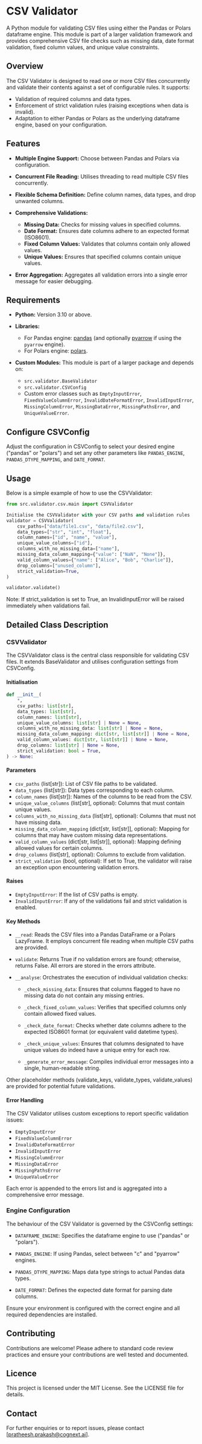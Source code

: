 # CSV Validator

A Python module for validating CSV files using either the Pandas or Polars dataframe engine. This module is part of a larger validation framework and provides comprehensive CSV file checks such as missing data, date format validation, fixed column values, and unique value constraints.

## Overview

The CSV Validator is designed to read one or more CSV files concurrently and validate their contents against a set of configurable rules. It supports:

- Validation of required columns and data types.
- Enforcement of strict validation rules (raising exceptions when data is invalid).
- Adaptation to either Pandas or Polars as the underlying dataframe engine, based on your configuration.

## Features

- **Multiple Engine Support:**
  Choose between Pandas and Polars via configuration.

- **Concurrent File Reading:**
  Utilises threading to read multiple CSV files concurrently.

- **Flexible Schema Definition:**
  Define column names, data types, and drop unwanted columns.

- **Comprehensive Validations:**
  - **Missing Data:** Checks for missing values in specified columns.
  - **Date Format:** Ensures date columns adhere to an expected format (ISO8601).
  - **Fixed Column Values:** Validates that columns contain only allowed values.
  - **Unique Values:** Ensures that specified columns contain unique values.

- **Error Aggregation:**
  Aggregates all validation errors into a single error message for easier debugging.

## Requirements

- **Python:** Version 3.10 or above.
- **Libraries:**
  - For Pandas engine: [pandas](https://pandas.pydata.org/) (and optionally [pyarrow](https://arrow.apache.org/) if using the `pyarrow` engine).
  - For Polars engine: [polars](https://www.pola.rs/).

- **Custom Modules:**
  This module is part of a larger package and depends on:
  - `src.validator.BaseValidator`
  - `src.validator.CSVConfig`
  - Custom error classes such as `EmptyInputError`, `FixedValueColumnError`, `InvalidDateFormatError`, `InvalidInputError`, `MissingColumnError`, `MissingDataError`, `MissingPathsError`, and `UniqueValueError`.

## Configure CSVConfig

Adjust the configuration in CSVConfig to select your desired engine ("pandas" or "polars") and set any other parameters like `PANDAS_ENGINE`, `PANDAS_DTYPE_MAPPING`, and `DATE_FORMAT`.

## Usage

Below is a simple example of how to use the CSVValidator:

```python
from src.validator.csv.main import CSVValidator

Initialise the CSVValidator with your CSV paths and validation rules
validator = CSVValidator(
    csv_paths=["data/file1.csv", "data/file2.csv"],
    data_types=["str", "int", "float"],
    column_names=["id", "name", "value"],
    unique_value_columns=["id"],
    columns_with_no_missing_data=["name"],
    missing_data_column_mapping={"value": ["NaN", "None"]},
    valid_column_values={"name": ["Alice", "Bob", "Charlie"]},
    drop_columns=["unused_column"],
    strict_validation=True,
)

validator.validate()
```

Note: If strict_validation is set to True, an InvalidInputError will be raised immediately when validations fail.

## Detailed Class Description

### CSVValidator

The CSVValidator class is the central class responsible for validating CSV files. It extends BaseValidator and utilises configuration settings from CSVConfig.

#### Initialisation

```python
def __init__(
    *,
    csv_paths: list[str],
    data_types: list[str],
    column_names: list[str],
    unique_value_columns: list[str] | None = None,
    columns_with_no_missing_data: list[str] | None = None,
    missing_data_column_mapping: dict[str, list[str]] | None = None,
    valid_column_values: dict[str, list[str]] | None = None,
    drop_columns: list[str] | None = None,
    strict_validation: bool = True,
) -> None:
```

#### Parameters

- `csv_paths` (list[str]): List of CSV file paths to be validated.
- `data_types` (list[str]): Data types corresponding to each column.
- `column_names` (list[str]): Names of the columns to be read from the CSV.
- `unique_value_columns` (list[str], optional): Columns that must contain unique values.
- `columns_with_no_missing_data` (list[str], optional): Columns that must not have missing data.
- `missing_data_column_mapping` (dict[str, list[str]], optional): Mapping for columns that may have custom missing data representations.
- `valid_column_values` (dict[str, list[str]], optional): Mapping defining allowed values for certain columns.
- `drop_columns` (list[str], optional): Columns to exclude from validation.
- `strict_validation` (bool, optional): If set to True, the validator will raise an exception upon encountering validation errors.

#### Raises

- `EmptyInputError`: If the list of CSV paths is empty.
- `InvalidInputError`: If any of the validations fail and strict validation is enabled.

#### Key Methods

- `__read`: Reads the CSV files into a Pandas DataFrame or a Polars LazyFrame. It employs concurrent file reading when multiple CSV paths are provided.

- `validate`: Returns True if no validation errors are found; otherwise, returns False. All errors are stored in the errors attribute.

- `__analyse`: Orchestrates the execution of individual validation checks:

  - `_check_missing_data`: Ensures that columns flagged to have no missing data do not contain any missing entries.

  - `_check_fixed_column_values`: Verifies that specified columns only contain allowed fixed values.

  - `_check_date_format`: Checks whether date columns adhere to the expected ISO8601 format (or equivalent valid datetime types).

  - `_check_unique_values`: Ensures that columns designated to have unique values do indeed have a unique entry for each row.

  - `_generate_error_message`: Compiles individual error messages into a single, human-readable string.

Other placeholder methods (validate_keys, validate_types, validate_values) are provided for potential future validations.

#### Error Handling

The CSV Validator utilises custom exceptions to report specific validation issues:

- `EmptyInputError`
- `FixedValueColumnError`
- `InvalidDateFormatError`
- `InvalidInputError`
- `MissingColumnError`
- `MissingDataError`
- `MissingPathsError`
- `UniqueValueError`

Each error is appended to the errors list and is aggregated into a comprehensive error message.

### Engine Configuration

The behaviour of the CSV Validator is governed by the CSVConfig settings:

- `DATAFRAME_ENGINE`: Specifies the dataframe engine to use ("pandas" or "polars").

- `PANDAS_ENGINE`: If using Pandas, select between "c" and "pyarrow" engines.

- `PANDAS_DTYPE_MAPPING`: Maps data type strings to actual Pandas data types.

- `DATE_FORMAT`: Defines the expected date format for parsing date columns.

Ensure your environment is configured with the correct engine and all required dependencies are installed.

## Contributing

Contributions are welcome! Please adhere to standard code review practices and ensure your contributions are well tested and documented.

## Licence

This project is licensed under the MIT License. See the LICENSE file for details.

## Contact

For further enquiries or to report issues, please contact [pratheesh.prakash@cognext.ai].
